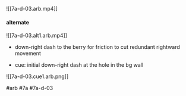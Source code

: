 ![[7a-d-03.arb.mp4]]

#### alternate
![[7a-d-03.alt1.arb.mp4]]
* down-right dash to the berry for friction to cut redundant rightward movement

- cue:  initial down-right dash at the hole in the bg wall

![[7a-d-03.cue1.arb.png]]

#arb #7a #7a-d-03

